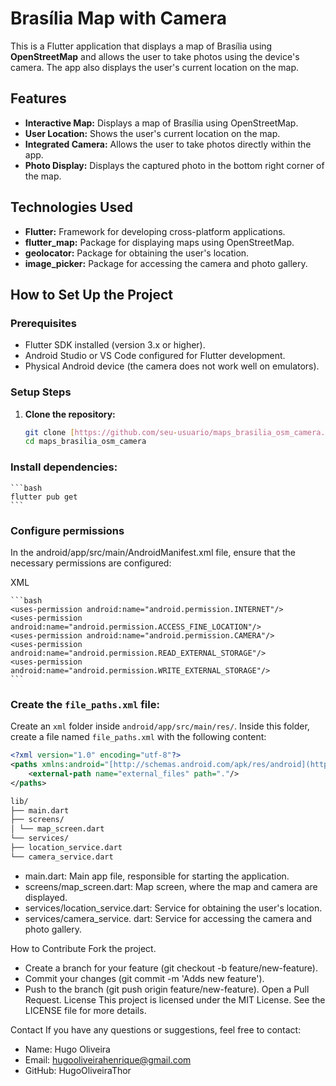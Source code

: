 # Brasília Map with Camera

This is a Flutter application that displays a map of Brasília using **OpenStreetMap** and allows the user to take photos using the device's camera. The app also displays the user's current location on the map.

## Features

- **Interactive Map:** Displays a map of Brasília using OpenStreetMap.
- **User Location:** Shows the user's current location on the map.
- **Integrated Camera:** Allows the user to take photos directly within the app.
- **Photo Display:** Displays the captured photo in the bottom right corner of the map.

## Technologies Used

- **Flutter:** Framework for developing cross-platform applications.
- **flutter_map:** Package for displaying maps using OpenStreetMap.
- **geolocator:** Package for obtaining the user's location.
- **image_picker:** Package for accessing the camera and photo gallery.

## How to Set Up the Project

### Prerequisites

- Flutter SDK installed (version 3.x or higher).
- Android Studio or VS Code configured for Flutter development.
- Physical Android device (the camera does not work well on emulators).

### Setup Steps

1. **Clone the repository:**

   ```bash
   git clone [https://github.com/seu-usuario/maps_brasilia_osm_camera.git](https://github.com/seu-usuario/maps_brasilia_osm_camera.git)
   cd maps_brasilia_osm_camera
   ```

### Install dependencies:

    ```bash
    flutter pub get
    ```

### Configure permissions

In the android/app/src/main/AndroidManifest.xml file, ensure that the necessary permissions are configured:

XML

    ```bash
    <uses-permission android:name="android.permission.INTERNET"/>
    <uses-permission android:name="android.permission.ACCESS_FINE_LOCATION"/>
    <uses-permission android:name="android.permission.CAMERA"/>
    <uses-permission android:name="android.permission.READ_EXTERNAL_STORAGE"/>
    <uses-permission android:name="android.permission.WRITE_EXTERNAL_STORAGE"/>
    ```

### Create the `file_paths.xml` file:

Create an `xml` folder inside `android/app/src/main/res/`.
Inside this folder, create a file named `file_paths.xml` with the following content:

```xml
<?xml version="1.0" encoding="utf-8"?>
<paths xmlns:android="[http://schemas.android.com/apk/res/android](http://schemas.android.com/apk/res/android)">
    <external-path name="external_files" path="."/>
</paths>
```

```bash
lib/
├── main.dart
├── screens/
│ └── map_screen.dart
└── services/
├── location_service.dart
└── camera_service.dart
```

- main.dart: Main app file, responsible for starting the application.
- screens/map_screen.dart: Map screen, where the map and camera are displayed.
- services/location_service.dart: Service for obtaining the user's location.
- services/camera_service. dart: Service for accessing the camera and photo gallery.

How to Contribute
Fork the project.

- Create a branch for your feature (git checkout -b feature/new-feature).
- Commit your changes (git commit -m 'Adds new feature').
- Push to the branch (git push origin feature/new-feature).
  Open a Pull Request.
  License
  This project is licensed under the MIT License. See the LICENSE file for more details.

Contact
If you have any questions or suggestions, feel free to contact:

- Name: Hugo Oliveira
- Email: hugooliveirahenrique@gmail.com
- GitHub: HugoOliveiraThor
